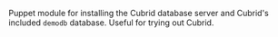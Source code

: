 Puppet module for installing the Cubrid database server 
and Cubrid's included ```demodb``` database. Useful for 
trying out Cubrid.

